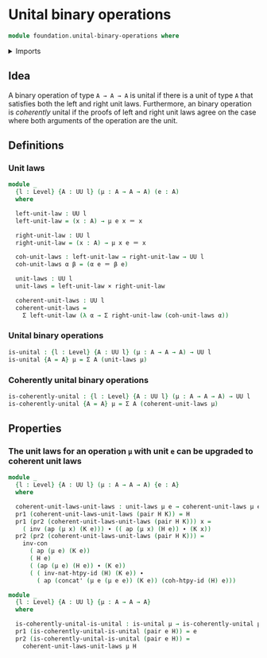 # Unital binary operations

```agda
module foundation.unital-binary-operations where
```

<details><summary>Imports</summary>

```agda
open import foundation-core.cartesian-product-types
open import foundation.dependent-pair-types
open import foundation-core.homotopies
open import foundation-core.identity-types
open import foundation-core.universe-levels
```

</details>

## Idea

A binary operation of type `A → A → A` is unital if there is a unit of type `A`
that satisfies both the left and right unit laws. Furthermore, an binary
operation is _coherently_ unital if the proofs of left and right unit laws agree
on the case where both arguments of the operation are the unit.

## Definitions

### Unit laws

```agda
module _
  {l : Level} {A : UU l} (μ : A → A → A) (e : A)
  where

  left-unit-law : UU l
  left-unit-law = (x : A) → μ e x ＝ x

  right-unit-law : UU l
  right-unit-law = (x : A) → μ x e ＝ x

  coh-unit-laws : left-unit-law → right-unit-law → UU l
  coh-unit-laws α β = (α e ＝ β e)

  unit-laws : UU l
  unit-laws = left-unit-law × right-unit-law

  coherent-unit-laws : UU l
  coherent-unit-laws =
    Σ left-unit-law (λ α → Σ right-unit-law (coh-unit-laws α))
```

### Unital binary operations

```agda
is-unital : {l : Level} {A : UU l} (μ : A → A → A) → UU l
is-unital {A = A} μ = Σ A (unit-laws μ)
```

### Coherently unital binary operations

```agda
is-coherently-unital : {l : Level} {A : UU l} (μ : A → A → A) → UU l
is-coherently-unital {A = A} μ = Σ A (coherent-unit-laws μ)
```

## Properties

### The unit laws for an operation `μ` with unit `e` can be upgraded to coherent unit laws

```agda
module _
  {l : Level} {A : UU l} (μ : A → A → A) {e : A}
  where

  coherent-unit-laws-unit-laws : unit-laws μ e → coherent-unit-laws μ e
  pr1 (coherent-unit-laws-unit-laws (pair H K)) = H
  pr1 (pr2 (coherent-unit-laws-unit-laws (pair H K))) x =
    ( inv (ap (μ x) (K e))) ∙ (( ap (μ x) (H e)) ∙ (K x))
  pr2 (pr2 (coherent-unit-laws-unit-laws (pair H K))) =
    inv-con
      ( ap (μ e) (K e))
      ( H e)
      ( (ap (μ e) (H e)) ∙ (K e))
      ( ( inv-nat-htpy-id (H) (K e)) ∙
        ( ap (concat' (μ e (μ e e)) (K e)) (coh-htpy-id (H) e)))

module _
  {l : Level} {A : UU l} {μ : A → A → A}
  where

  is-coherently-unital-is-unital : is-unital μ → is-coherently-unital μ
  pr1 (is-coherently-unital-is-unital (pair e H)) = e
  pr2 (is-coherently-unital-is-unital (pair e H)) =
    coherent-unit-laws-unit-laws μ H
```
